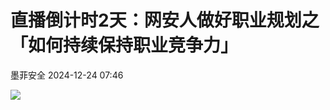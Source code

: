 #  直播倒计时2天：网安人做好职业规划之「如何持续保持职业竞争力」   
 墨菲安全   2024-12-24 07:46  
  
![](https://mmbiz.qpic.cn/sz_mmbiz_jpg/ILZ2GibUBoRVKKyGVPlMj38922q15f0Xp90abNHbPZP0smMpszNY8x9kSficNlp1iaAhNaD11mfHQeFtfw0ic5yxZA/640?wx_fmt=jpeg "")  
  
  
  
  
